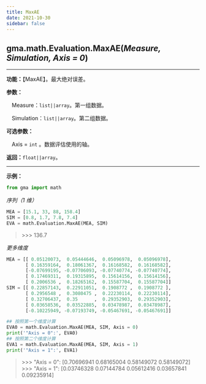 ```yaml
---
title: MaxAE
date: 2021-10-30
sidebar: false
---
```


## gma.math.Evaluation.**MaxAE**(*Measure, Simulation, Axis = 0*)

---

**功能：**【MaxAE】。最大绝对误差。

**参数：**

&emsp;Measure：`list||array`。第一组数据。

&emsp;Simulation：`list||array`。第二组数据。

**可选参数：** 

&emsp;Axis = `int` 。数据评估使用的轴。

**返回：**`float||array`。

---

**示例：**

```python
from gma import math
```

*序列（1 维）*

```python
MEA = [15.1, 33, 88, 158.4]
SIM = [0.8, 1.7, 7.8, 7.4]
EVA = math.Evaluation.MaxAE(MEA, SIM)
```
> \>>> 136.7

*更多维度*
```python
MEA = [[ 0.05120073,  0.05444646,  0.05096978,  0.05096978],
       [ 0.16359164,  0.18061367,  0.16168582,  0.16168582],
       [-0.07699195, -0.07706093, -0.07740774, -0.07740774],
       [ 0.17469311,  0.19315895,  0.15614156,  0.15614156],
       [ 0.2006536 ,  0.18265162,  0.15587704,  0.15587704]]
SIM = [[ 0.22857143,  0.22911051,  0.1908772 ,  0.1908772 ],
       [ 0.2956548 ,  0.3080475 ,  0.22230114,  0.22230114],
       [ 0.32706437,  0.35      ,  0.29352903,  0.29352903],
       [ 0.03658536,  0.03522885,  0.03478987,  0.03478987],
       [-0.10225949, -0.07193749, -0.05467691, -0.05467691]]

## 按照第一个维度计算
EVA0 = math.Evaluation.MaxAE(MEA, SIM, Axis = 0)
print('"Axis = 0":', EVA0)
## 按照第二个维度计算
EVA1 = math.Evaluation.MaxAE(MEA, SIM, Axis = 1)
print('"Axis = 1":', EVA1)
```
> \>>> "Axis = 0": [0.70696941 0.68165004 0.58149072 0.58149072]<br>
> \>>> "Axis = 1": [0.03746328 0.07144784 0.05612416 0.03657841 0.09235914]

